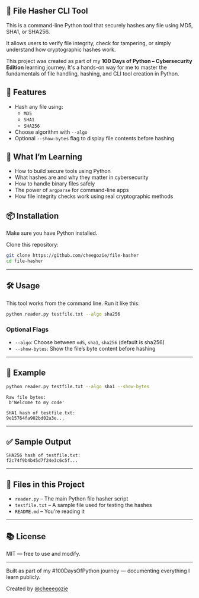 ## 🔐 File Hasher CLI Tool

This is a command-line Python tool that securely hashes any file using MD5, SHA1, or SHA256.

It allows users to verify file integrity, check for tampering, or simply understand how cryptographic hashes work.

This project was created as part of my **100 Days of Python – Cybersecurity Edition** learning journey. It's a hands-on way for me to master the fundamentals of file handling, hashing, and CLI tool creation in Python.


## 🚀 Features

- Hash any file using:
  - `MD5`
  - `SHA1`
  - `SHA256`
- Choose algorithm with `--algo`
- Optional `--show-bytes` flag to display file contents before hashing


## 🧠 What I’m Learning

- How to build secure tools using Python
- What hashes are and why they matter in cybersecurity
- How to handle binary files safely
- The power of `argparse` for command-line apps
- How file integrity checks work using real cryptographic methods


## 📦 Installation

Make sure you have Python installed.

Clone this repository:

```bash
git clone https://github.com/cheegozie/file-hasher
cd file-hasher
```

---

## 🛠️ Usage

This tool works from the command line. Run it like this:

```bash
python reader.py testfile.txt --algo sha256
```

### Optional Flags

- `--algo`: Choose between `md5`, `sha1`, `sha256` (default is sha256)
- `--show-bytes`: Show the file’s byte content before hashing

---

## 📸 Example

```bash
python reader.py testfile.txt --algo sha1 --show-bytes
```

```
Raw file bytes:
 b'Welcome to my code'

SHA1 hash of testfile.txt:
9e15764fa902bd02a3e...
```

---

## ✅ Sample Output

```
SHA256 hash of testfile.txt:
f2c74f9b4b45d7f24e3c6c5f...
```

---

## 🧪 Files in this Project

- `reader.py` – The main Python file hasher script
- `testfile.txt` – A sample file used for testing the hashes
- `README.md` – You're reading it

---

## 📚 License

MIT — free to use and modify.

---

Built as part of my #100DaysOfPython journey — documenting everything I learn publicly.

Created by [@cheeegozie](https://x.com/cheeegozie)
